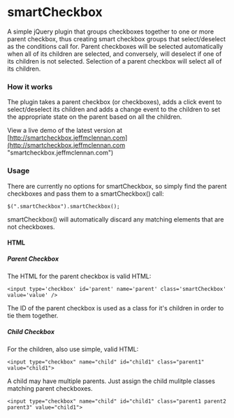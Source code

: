 smartCheckbox
=============

A simple jQuery plugin that groups checkboxes together to one or more parent checkbox, thus creating smart checkbox groups that select/deselect as the conditions call for. Parent checkboxes will be selected automatically when all of its children are selected, and conversely, will deselect if one of its children is not selected. Selection of a parent checkbox will select all of its children.

### How it works

The plugin takes a parent checkbox (or checkboxes), adds a click event to select/deselect its children and adds a change event to the
children to set the appropriate state on the parent based on all the children.

View a live demo of the latest version at [http://smartcheckbox.jeffmclennan.com](http://smartcheckbox.jeffmclennan.com "smartcheckbox.jeffmclennan.com")

### Usage

There are currently no options for smartCheckbox, so simply find the parent checkboxes and pass them to a smartCheckbox() call:

`$(".smartCheckbox").smartCheckbox();`

smartCheckbox() will automatically discard any matching elements that are not checkboxes.

#### HTML

##### Parent Checkbox

The HTML for the parent checkbox is valid HTML:

`<input type='checkbox' id='parent' name='parent' class='smartCheckbox' value='value' />`

The ID of the parent checkbox is used as a class for it's children in order to tie them together.

##### Child Checkbox

For the children, also use simple, valid HTML:

`<input type="checkbox" name="child" id="child1" class="parent1" value="child1">`

A child may have multiple parents. Just assign the child mulitple classes matching parent checkboxes.

`<input type="checkbox" name="child" id="child1" class="parent1 parent2 parent3" value="child1">`